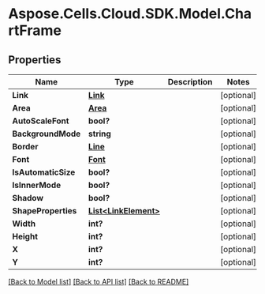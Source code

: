 # Aspose.Cells.Cloud.SDK.Model.ChartFrame
## Properties

Name | Type | Description | Notes
------------ | ------------- | ------------- | -------------
**Link** | [**Link**](Link.md) |  | [optional] 
**Area** | [**Area**](Area.md) |  | [optional] 
**AutoScaleFont** | **bool?** |  | [optional] 
**BackgroundMode** | **string** |  | [optional] 
**Border** | [**Line**](Line.md) |  | [optional] 
**Font** | [**Font**](Font.md) |  | [optional] 
**IsAutomaticSize** | **bool?** |  | [optional] 
**IsInnerMode** | **bool?** |  | [optional] 
**Shadow** | **bool?** |  | [optional] 
**ShapeProperties** | [**List&lt;LinkElement&gt;**](LinkElement.md) |  | [optional] 
**Width** | **int?** |  | [optional] 
**Height** | **int?** |  | [optional] 
**X** | **int?** |  | [optional] 
**Y** | **int?** |  | [optional] 

[[Back to Model list]](../README.md#documentation-for-models) [[Back to API list]](../README.md#documentation-for-api-endpoints) [[Back to README]](../README.md)

